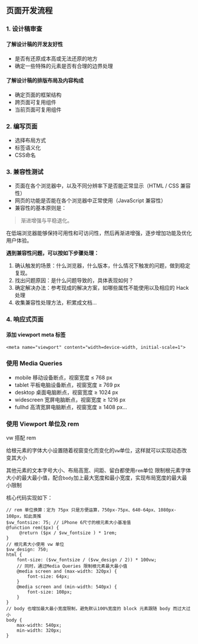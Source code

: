 ## 页面开发流程

### 1. 设计稿审查
#### 了解设计稿的开发友好性
* 是否有还原成本高或无法还原的地方
* 确定一些特殊的元素是否有合理的边界处理

#### 了解设计稿的排版布局及内容构成
* 确定页面的框架结构
* 跨页面可复用组件
* 当前页面可复用组件

### 2. 编写页面
* 选择布局方式
* 标签语义化
* CSS命名

### 3. 兼容性测试
* 页面在各个浏览器中，以及不同分辨率下是否能正常显示（HTML / CSS 兼容性）
* 网页的功能是否能在各个浏览器中正常使用（JavaScript 兼容性）
* 兼容性的基本原则是：

> 渐进增强与平稳退化。

在低端浏览器能够保持可用性和可访问性，然后再渐进增强，逐步增加功能及优化用户体验。

**遇到兼容性问题，可以按如下步骤处理：**

1. 确认触发的场景：什么浏览器，什么版本，什么情况下触发的问题，做到稳定复现。
2. 找出问题原因：是什么问题导致的，具体表现如何？
3. 确定解决办法：参考现成的解决方案，如哪些属性不能使用以及相应的 Hack 处理
4. 收集兼容性处理方法，积累成文档...

### 4. 响应式页面

####  添加 viewport meta 标签
```
<meta name="viewport" content="width=device-width, initial-scale=1">
```

### 使用 Media Queries

* mobile	移动设备断点，视窗宽度 ≤ 768 px
* tablet	平板电脑设备断点，视窗宽度 ≥ 769 px
* desktop	桌面电脑断点，视窗宽度 ≥ 1024 px
* widescreen	宽屏电脑断点，视窗宽度 ≥ 1216 px
* fullhd	高清宽屏电脑断点，视窗宽度 ≥ 1408 px...

### 使用 Viewport 单位及 rem
vw 搭配 rem

给根元素的字体大小设置随着视窗变化而变化的`vw`单位，这样就可以实现动态改变其大小

其他元素的文本字号大小、布局高宽、间距、留白都使用`rem`单位
限制根元素字体大小的最大最小值，配合`body`加上最大宽度和最小宽度，实现布局宽度的最大最小限制

核心代码实现如下：

```
// rem 单位换算：定为 75px 只是方便运算，750px-75px、640-64px、1080px-108px，如此类推
$vw_fontsize: 75; // iPhone 6尺寸的根元素大小基准值
@function rem($px) {
     @return ($px / $vw_fontsize ) * 1rem;
}
// 根元素大小使用 vw 单位
$vw_design: 750;
html {
    font-size: ($vw_fontsize / ($vw_design / 2)) * 100vw; 
    // 同时，通过Media Queries 限制根元素最大最小值
    @media screen and (max-width: 320px) {
        font-size: 64px;
    }
    @media screen and (min-width: 540px) {
        font-size: 108px;
    }
}
// body 也增加最大最小宽度限制，避免默认100%宽度的 block 元素跟随 body 而过大过小
body {
    max-width: 540px;
    min-width: 320px;
}

```